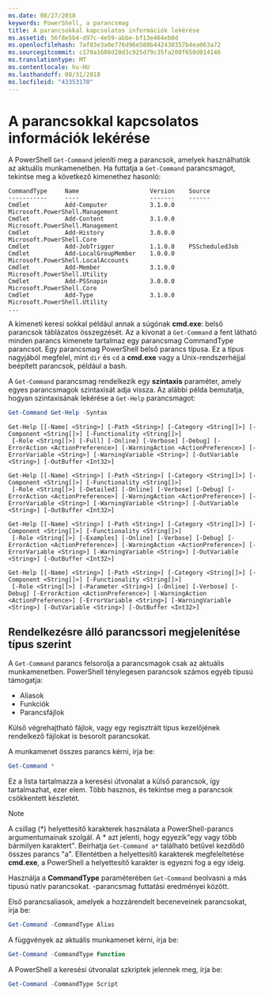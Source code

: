 ```yaml
---
ms.date: 08/27/2018
keywords: PowerShell, a parancsmag
title: A parancsokkal kapcsolatos információk lekérése
ms.assetid: 56f8e5b4-d97c-4e59-abbe-bf13e464eb0d
ms.openlocfilehash: 7af83e3a0e776d96e580b442430357b4ea063a72
ms.sourcegitcommit: c170a1608d20d3c925d79c35fa208f650d014146
ms.translationtype: MT
ms.contentlocale: hu-HU
ms.lasthandoff: 08/31/2018
ms.locfileid: "43353170"
---
```

# <a name="getting-information-about-commands"></a>A parancsokkal kapcsolatos információk lekérése

A PowerShell `Get-Command` jeleníti meg a parancsok, amelyek használhatók az aktuális munkamenetben.
Ha futtatja a `Get-Command` parancsmagot, tekintse meg a következő kimenethez hasonló:

```output
CommandType     Name                    Version    Source
-----------     ----                    -------    ------
Cmdlet          Add-Computer            3.1.0.0    Microsoft.PowerShell.Management
Cmdlet          Add-Content             3.1.0.0    Microsoft.PowerShell.Management
Cmdlet          Add-History             3.0.0.0    Microsoft.PowerShell.Core
Cmdlet          Add-JobTrigger          1.1.0.0    PSScheduledJob
Cmdlet          Add-LocalGroupMember    1.0.0.0    Microsoft.PowerShell.LocalAccounts
Cmdlet          Add-Member              3.1.0.0    Microsoft.PowerShell.Utility
Cmdlet          Add-PSSnapin            3.0.0.0    Microsoft.PowerShell.Core
Cmdlet          Add-Type                3.1.0.0    Microsoft.PowerShell.Utility
...
```

A kimeneti keresi sokkal például annak a súgónak **cmd.exe**: belső parancsok táblázatos összegzését. Az a kivonat a `Get-Command` a fent látható minden parancs kimenete tartalmaz egy parancsmag CommandType parancsot. Egy parancsmag PowerShell belső parancs típusa. Ez a típus nagyjából megfelel, mint `dir` és `cd` a **cmd.exe** vagy a Unix-rendszerhéjjal beépített parancsok, például a bash.

A `Get-Command` parancsmag rendelkezik egy **szintaxis** paraméter, amely egyes parancsmagok szintaxisát adja vissza. Az alábbi példa bemutatja, hogyan szintaxisának lekérése a `Get-Help` parancsmagot:

```powershell
Get-Command Get-Help -Syntax
```

```output
Get-Help [[-Name] <String>] [-Path <String>] [-Category <String[]>] [-Component <String[]>] [-Functionality <String[]>]
 [-Role <String[]>] [-Full] [-Online] [-Verbose] [-Debug] [-ErrorAction <ActionPreference>] [-WarningAction <ActionPreference>] [-ErrorVariable <String>] [-WarningVariable <String>] [-OutVariable <String>] [-OutBuffer <Int32>]

Get-Help [[-Name] <String>] [-Path <String>] [-Category <String[]>] [-Component <String[]>] [-Functionality <String[]>]
 [-Role <String[]>] [-Detailed] [-Online] [-Verbose] [-Debug] [-ErrorAction <ActionPreference>] [-WarningAction <ActionPreference>] [-ErrorVariable <String>] [-WarningVariable <String>] [-OutVariable <String>] [-OutBuffer <Int32>]

Get-Help [[-Name] <String>] [-Path <String>] [-Category <String[]>] [-Component <String[]>] [-Functionality <String[]>]
 [-Role <String[]>] [-Examples] [-Online] [-Verbose] [-Debug] [-ErrorAction <ActionPreference>] [-WarningAction <ActionPreference>] [-ErrorVariable <String>] [-WarningVariable <String>] [-OutVariable <String>] [-OutBuffer <Int32>]

Get-Help [[-Name] <String>] [-Path <String>] [-Category <String[]>] [-Component <String[]>] [-Functionality <String[]>]
 [-Role <String[]>] [-Parameter <String>] [-Online] [-Verbose] [-Debug] [-ErrorAction <ActionPreference>] [-WarningAction <ActionPreference>] [-ErrorVariable <String>] [-WarningVariable <String>] [-OutVariable <String>] [-OutBuffer <Int32>]
```

## <a name="displaying-available-command-by-type"></a>Rendelkezésre álló parancssori megjelenítése típus szerint

A `Get-Command` parancs felsorolja a parancsmagok csak az aktuális munkamenetben. PowerShell ténylegesen parancsok számos egyéb típusú támogatja:

- Aliasok
- Funkciók
- Parancsfájlok

Külső végrehajtható fájlok, vagy egy regisztrált típus kezelőjének rendelkező fájlokat is besorolt parancsokat.

A munkamenet összes parancs kérni, írja be:

```powershell
Get-Command *
```

Ez a lista tartalmazza a keresési útvonalat a külső parancsok, így tartalmazhat, ezer elem.
Több hasznos, és tekintse meg a parancsok csökkentett készletét.

> [!NOTE]
> A csillag (\*) helyettesítő karakterek használata a PowerShell-parancs argumentumainak szolgál. A \* azt jelenti, hogy egyezik"egy vagy több bármilyen karaktert". Beírhatja `Get-Command a*` található betűvel kezdődő összes parancs "a". Ellentétben a helyettesítő karakterek megfeleltetése **cmd.exe**, a PowerShell a helyettesítő karakter is egyezni fog a egy ideig.

Használja a **CommandType** paraméterében `Get-Command` beolvasni a más típusú natív parancsokat.
-parancsmag futtatási eredményei között.

Első parancsaliasok, amelyek a hozzárendelt beceneveinek parancsokat, írja be:

```powershell
Get-Command -CommandType Alias
```

A függvények az aktuális munkamenet kérni, írja be:

```powershell
Get-Command -CommandType Function
```

A PowerShell a keresési útvonalat szkriptek jelennek meg, írja be:

```powershell
Get-Command -CommandType Script
```